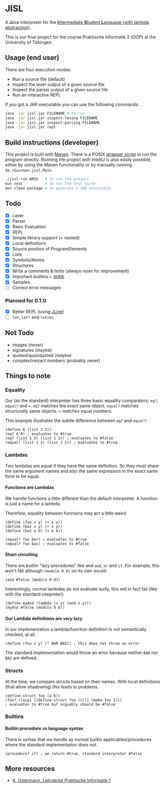 # JISL
A **J**ava interpreter for the [**I**ntermediate **S**tudent **L**anguage (with lambda abstraction)](https://docs.racket-lang.org/htdp-langs/intermediate-lam.html).

This is our final project for the course Praktische Informatik 2 (OOP)
at the University of Tübingen.

## Usage (end user)
There are four execution modes:
- Run a source file (default)
- Inspect the lexer output of a given source file
- Inspect the parser output of a given source file
- Run an interactive REPL

If you got a JAR executable you can use the following commands:
```sh
java -jar jisl.jar FILENAME # to run
java -jar jisl.jar inspect-lexing FILENAME
java -jar jisl.jar inspect-parsing FILENAME
java -jar jisl.jar repl
```

## Build instructions (developer)
This project is built with [Maven](https://maven.apache.org/).
There is a POSIX [wrapper script](./jisl-run.sh) to run the program directly.
Running the project with IntelliJ is also easily possible,
either by using the Maven functionality or by manually running `de.rbuurman.jisl.Main`.
```sh
./jisl-run ARGS   # to run the project
mvn test          # to run the test suite
mvn clean package # to generate a JAR executable
```

## Todo
- [x] Lexer
- [x] Parser
- [x] Basic Evaluation
- [x] REPL
- [x] Simple library support (+ nested)
- [x] Local definitions
- [x] Source position of ProgramElements
- [x] Lists
- [x] Symbols/Atoms
- [x] Structures
- [x] Write a comments & tests (always room for improvement)
- [x] Important builtins + [stdlib](./stdlib.rkt)
- [x] Samples
- [ ] Correct error messages

### Planned for 0.1.0
- [x] Better REPL (using [JLine](https://github.com/jline/jline3))
- [ ] `let`, `let*` and `letrec`

## Not Todo
- images (never)
- signatures (maybe)
- quoted/quasiquoted (maybe)
- complex/inexact numbers (probably never)

## Things to note

### Equality
Our (as the standard) interpreter has three basic equality comparators:
`eq?`, `equal?` and `=`.
`eq?` matches the exact same object.
`equal?` matches structurally same objects.
`=` matches equal numbers.

This example illustrates the subtle difference between `eq?` and `equal?`:
```racket
(define A (list 1 2))
(eq? A A) ; evaluates to #true
(eq? (list 1 2) (list 1 2)) ; evaluates to #false
(equal? (list 1 2) (list 1 2)) ; evaluates to #true
```

### Lambdas
Two lambdas are equal if they have the same definition.
So they must share the same argument names and also the same expression in the exact same form to be equal.

#### Functions are Lambdas
We handle functions a little different than the default interpreter.
A function is just a name for a lambda.

Therefore, equality between functions may act a little weird.
```racket
(define (foo x y) (+ x y))
(define (bar x y) (+ x y))
(define (baz a b) (+ a b))

(equal? foo bar) ; evaluates to #true
(equal? foo baz) ; evaluates to #false
```

#### Short circuiting
There are builtin "lazy procedures" like and `and`, `or` and `if`.
For example, this won't fail although `(modulo 0 0)` on its own would:
```racket
(and #false (modulo 0 0))
```
Interestingly, normal lambdas do not evaluate lazily, this will in fact fail (like with the standard intepreter):
```racket
(define myAnd (lambda (x y) (and x y)))
(myAnd #false (modulo 0 0))
```

#### Our Lambda definitions are _very_ lazy
In our implementation a lambda/function definition is not semantically checked, at all.
```racket
(define (foo x y) (* BAR BAZ)) ; this does not throw an error
```
The standard implementation would throw an error because neither `BAR` nor `BAZ` are defined.

### Structs
At the time, we compare structs based on their names.
With local definitions (that allow shadowing) this leads to problems.
```racket
(define-struct foo (a b))
(foo? (local [(define-struct foo (c))] (make-foo 1)))
; evaluates to #true but arguably should be #false
```

### Builtins

#### Builtin procedure vs language syntax
There is syntax that we handle as normal builtin applicables/procedures
where the standard implementation does not.
```racket
(procedure? if) ; we return #true, standard interpreter #false
```

## More resources
- [K. Ostermann, Lehrskript Praktische Informatik 1](https://ps-tuebingen.github.io/informatik-1-skript/)
